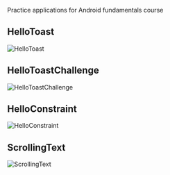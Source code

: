 Practice applications for Android fundamentals course

## HelloToast
<img src="https://i.imgur.com/eDEDcY2.gif" title="HelloToast">

## HelloToastChallenge
<img src="https://i.imgur.com/qQu7yzA.gif" title="HelloToastChallenge">

## HelloConstraint
<img src="https://i.imgur.com/GTPtzZQ.gif" title="HelloConstraint">

## ScrollingText
<img src="https://i.imgur.com/LcchO5o.gif" title="ScrollingText">
